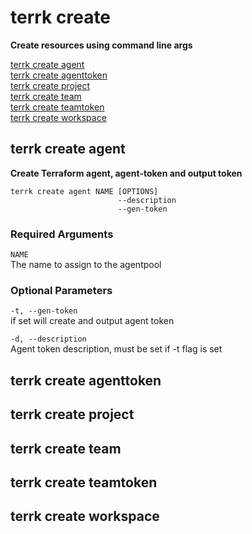 # terrk create

**Create resources using command line args**


[terrk create agent](#terrk-create-agent)          
[terrk create agenttoken](#terrk-create-agenttoken)   
[terrk create project](#terrk-create-project)       
[terrk create team](#terrk-create-team)              
[terrk create teamtoken](#terrk-create-teamtoken)   
[terrk create workspace](#terrk-create-workspace)    


## terrk create agent

**Create Terraform agent, agent-token and output token**  

```
terrk create agent NAME [OPTIONS]
                        --description
                        --gen-token

```
### Required Arguments

```NAME```    
   The name to assign to the agentpool

### Optional Parameters
```-t, --gen-token```      
    if set will create and output agent token
      
```-d, --description```  
    Agent token description, must be set if -t flag is set  


## terrk create agenttoken

## terrk create project

## terrk create team

## terrk create teamtoken

## terrk create workspace